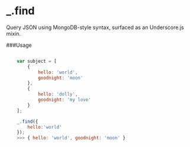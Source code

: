 _.find
======

Query JSON using MongoDB-style syntax, surfaced as an Underscore.js mixin.

###Usage

```javascript

	var subject = [
		{
			hello: 'world',
			goodnight: 'moon'
		},
		{
			hello: 'dolly',
			goodnight: 'my love'
		}
	];

	_.find({
		hello:'world'
	});
	>>> { hello: 'world', goodnight: 'moon' }
```